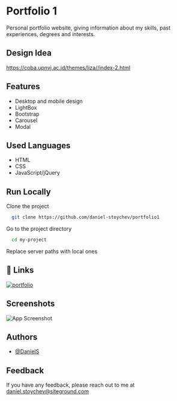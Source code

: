 
# Portfolio 1

Personal portfolio website, giving information about my skills, past experiences, degrees and interests.


## Design Idea

https://coba.upnvj.ac.id/themes/liza//index-2.html


## Features

- Desktop and mobile design
- LightBox
- Bootstrap
- Carousel
- Modal


## Used Languages

- HTML
- CSS
- JavaScript/jQuery


## Run Locally

Clone the project

```bash
  git clone https://github.com/daniel-stoychev/portfolio1
```

Go to the project directory

```bash
  cd my-project
```

Replace server paths with local ones


## 🔗 Links
[![portfolio](https://img.shields.io/badge/my_portfolio-000?style=for-the-badge&logo=ko-fi&logoColor=white)](https://danielstoychev.com/)


## Screenshots

![App Screenshot](https://danielstoychev.com/images/portfolo1_screen.png)



## Authors

- [@DanielS](https://github.com/daniel-stoychev)


## Feedback

If you have any feedback, please reach out to me at daniel.stoychev@siteground.com


